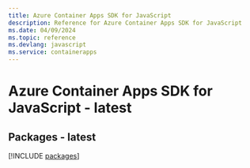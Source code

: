 ```yaml
---
title: Azure Container Apps SDK for JavaScript
description: Reference for Azure Container Apps SDK for JavaScript
ms.date: 04/09/2024
ms.topic: reference
ms.devlang: javascript
ms.service: containerapps
---
```

# Azure Container Apps SDK for JavaScript - latest
## Packages - latest
[!INCLUDE [packages](container-apps-index.md)]